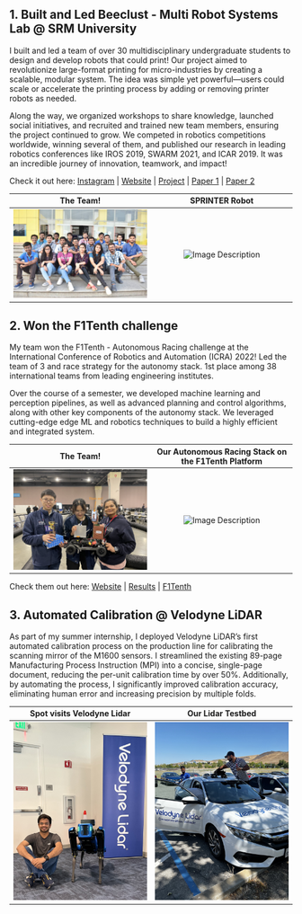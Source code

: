 <!-- # Top 3 Things! -->

<style>
table th:first-of-type {
    width: 50%;
}
table th:nth-of-type(2) {
    width: 50%;
}
</style>

## 1. Built and Led Beeclust - Multi Robot Systems Lab @ SRM University
I built and led a team of over 30 multidisciplinary undergraduate students to design and develop robots that could print! Our project aimed to revolutionize large-format printing for micro-industries by creating a scalable, modular system. The idea was simple yet powerful—users could scale or accelerate the printing process by adding or removing printer robots as needed.

Along the way, we organized workshops to share knowledge, launched social initiatives, and recruited and trained new team members, ensuring the project continued to grow. We competed in robotics competitions worldwide, winning several of them, and published our research in leading robotics conferences like IROS 2019, SWARM 2021, and ICAR 2019. It was an incredible journey of innovation, teamwork, and impact!

Check it out here: [Instagram](http://instagram.com/beeclust.mrsl/) | [Website](http://beeclust-mrsl.github.io) | [Project](https://karpenet.github.io/sprinter.html) | [Paper 1](https://ieeexplore.ieee.org/document/8981621) | [Paper 2](https://arxiv.org/abs/2102.12026)


The Team!             |  SPRINTER Robot
:-------------------------:|:-------------------------:
![Image Description](img/bee-team.jpg)  |  ![Image Description](img/sprinter/bot-fire-test.gif)

## 2. Won the F1Tenth challenge
My team won the F1Tenth - Autonomous Racing challenge at the International Conference of Robotics and Automation (ICRA) 2022! Led the team of 3 and race strategy for the autonomy stack. 1st place among 38 international teams from leading engineering institutes.

Over the course of a semester, we developed machine learning and perception pipelines, as well as advanced planning and control algorithms, along with other key components of the autonomy stack. We leveraged cutting-edge edge ML and robotics techniques to build a highly efficient and integrated system.

The Team!             |  Our Autonomous Racing Stack on the F1Tenth Platform
:-------------------------:|:-------------------------:
![Image Description](img/f1-tenth/icra.png)  |  ![Image Description](img/f1-tenth/race3-fpv.gif)

Check them out here: [Website](https://karpenet.github.io/f1tenth.html) | [Results](https://icra2022-race.f1tenth.org/results.html) | [F1Tenth](https://f1tenth.org)

## 3. Automated Calibration @ Velodyne LiDAR
As part of my summer internship, I deployed Velodyne LiDAR’s first automated calibration process on the production line for calibrating the scanning mirror of the M1600 sensors. I streamlined the existing 89-page Manufacturing Process Instruction (MPI) into a concise, single-page document, reducing the per-unit calibration time by over 50%. Additionally, by automating the process, I significantly improved calibration accuracy, eliminating human error and increasing precision by multiple folds.

Spot visits Velodyne Lidar           |  Our Lidar Testbed
:-------------------------:|:-------------------------:
![Image Description](img/velodyne/vdyne-ked.jpg) | ![Image Description](img/velodyne/vdyne-car.jpg)
